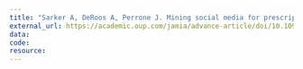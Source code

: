 ```yaml
---
title: "Sarker A, DeRoos A, Perrone J. Mining social media for prescription medication abuse monitoring: a review and proposal for a data-centric framework. Journal of the American Medical Informatics Association." 
external_url: https://academic.oup.com/jamia/advance-article/doi/10.1093/jamia/ocz162/5581276
data:
code:
resource:
---
```

